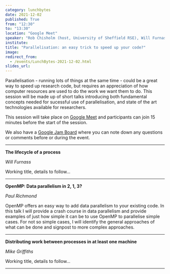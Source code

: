 ```yaml
---
category: lunchbytes
date: 2021-12-02
published: True
from: "12:30"
to: "13:30"
location: "Google Meet"
speaker: "Rob Chisholm (host, University of Sheffield RSE), Will Furnass (University of Sheffield IT Services), Paul Richmond (University of Sheffield RSE), Mike Griffiths (University of Sheffield IT Services)"
institute:
title: "Parallelisation: an easy trick to speed up your code?"
image:
redirect_from:
  - /events/LunchBytes-2021-12-02.html
slides_url:
---
```


Parallelisation - running lots of things at the same time - could be a great way to speed up research code, but requires an appreciation of how computer resources are used to do the work we want them to do. This session will be made up of short talks introducing both fundamental concepts needed for sucessful use of parallelisation, and state of the art technologies available for researchers.

This session will take place on [Google Meet](https://meet.google.com/ozm-cops-ktj) and participants can join 15 minutes before the start of the session. 

We also have a [Google Jam Board](https://jamboard.google.com/d/1gxOkpOmEE2xwK7DFo1Lbql8nJ4SvGvafmzl0qEBVfbs) where you can note down any questions or comments before or during the event.

---

**The lifecycle of a process**

*Will Furnass*

Working title, details to follow...

---

**OpenMP: Data parallelism in 2, 1, 3?**

*Paul Richmond*

OpenMP offers an easy way to add data parallelism to your existing code. In this talk I will provide a crash course in data parallelism and provide examples of just how simple it can be to use OpenMP to parallelise simple cases. For not so simple cases, I will identify the general approaches of what can be done and signpost to more complex approaches.

---

**Distributing work between processes in at least one machine**

*Mike Griffiths*

Working title, details to follow...

---
